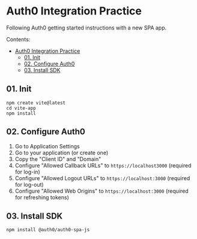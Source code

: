 # Auth0 Integration Practice

Following Auth0 getting started instructions with a new SPA app.

Contents:
- [Auth0 Integration Practice](#auth0-integration-practice)
  - [01. Init](#01-init)
  - [02. Configure Auth0](#02-configure-auth0)
  - [03. Install SDK](#03-install-sdk)

## 01. Init

```
npm create vite@latest
cd vite-app
npm install
```

## 02. Configure Auth0

1. Go to Application Settings
2. Go to your application (or create one)
3. Copy the "Client ID" and "Domain"
4. Configure "Allowed Callback URLs" to `https://localhost3000` (required for log-in)
5. Configure "Allowed Logout URLs" to `https://localhost:3000` (required for log-out)
6. Configure "Allowed Web Origins" to `https://localhost:3000` (required for refreshing tokens)

## 03. Install SDK

```bash
npm install @auth0/auth0-spa-js
```